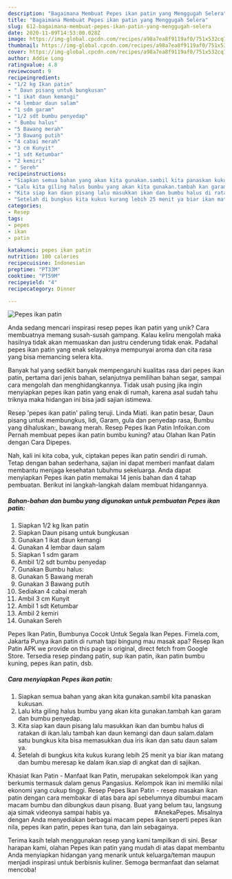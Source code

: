 ```yaml
---
description: "Bagaimana Membuat Pepes ikan patin yang Menggugah Selera"
title: "Bagaimana Membuat Pepes ikan patin yang Menggugah Selera"
slug: 612-bagaimana-membuat-pepes-ikan-patin-yang-menggugah-selera
date: 2020-11-09T14:53:00.028Z
image: https://img-global.cpcdn.com/recipes/a98a7ea8f9119af0/751x532cq70/pepes-ikan-patin-foto-resep-utama.jpg
thumbnail: https://img-global.cpcdn.com/recipes/a98a7ea8f9119af0/751x532cq70/pepes-ikan-patin-foto-resep-utama.jpg
cover: https://img-global.cpcdn.com/recipes/a98a7ea8f9119af0/751x532cq70/pepes-ikan-patin-foto-resep-utama.jpg
author: Addie Long
ratingvalue: 4.8
reviewcount: 9
recipeingredient:
- "1/2 kg Ikan patin"
- " Daun pisang untuk bungkusan"
- "1 ikat daun kemangi"
- "4 lembar daun salam"
- "1 sdm garam"
- "1/2 sdt bumbu penyedap"
- " Bumbu halus"
- "5 Bawang merah"
- "3 Bawang putih"
- "4 cabai merah"
- "3 cm Kunyit"
- "1 sdt Ketumbar"
- "2 kemiri"
- " Sereh"
recipeinstructions:
- "Siapkan semua bahan yang akan kita gunakan.sambil kita panaskan kukusan."
- "Lalu kita giling halus bumbu yang akan kita gunakan.tambah kan garam dan bumbu penyedap."
- "Kita siap kan daun pisang lalu masukkan ikan dan bumbu halus di ratakan di ikan.lalu tambah kan daun kemangi dan daun salam.dalam satu bungkus kita bisa memasukkan dua iris ikan dan satu daun salam ya."
- "Setelah di bungkus kita kukus kurang lebih 25 menit ya biar ikan matang dan bumbu meresap ke dalam ikan.siap di angkat dan di sajikan."
categories:
- Resep
tags:
- pepes
- ikan
- patin

katakunci: pepes ikan patin 
nutrition: 100 calories
recipecuisine: Indonesian
preptime: "PT33M"
cooktime: "PT59M"
recipeyield: "4"
recipecategory: Dinner

---
```



![Pepes ikan patin](https://img-global.cpcdn.com/recipes/a98a7ea8f9119af0/751x532cq70/pepes-ikan-patin-foto-resep-utama.jpg)

Anda sedang mencari inspirasi resep pepes ikan patin yang unik? Cara membuatnya memang susah-susah gampang. Kalau keliru mengolah maka hasilnya tidak akan memuaskan dan justru cenderung tidak enak. Padahal pepes ikan patin yang enak selayaknya mempunyai aroma dan cita rasa yang bisa memancing selera kita.

Banyak hal yang sedikit banyak mempengaruhi kualitas rasa dari pepes ikan patin, pertama dari jenis bahan, selanjutnya pemilihan bahan segar, sampai cara mengolah dan menghidangkannya. Tidak usah pusing jika ingin menyiapkan pepes ikan patin yang enak di rumah, karena asal sudah tahu triknya maka hidangan ini bisa jadi sajian istimewa.

Resep &#39;pepes ikan patin&#39; paling teruji. Linda Miati. ikan patin besar, Daun pisang untuk membungkus, lidi, Garam, gula dan penyedap rasa, Bumbu yang dihaluskan:, bawang merah. Resep Pepes Ikan Patin Infoikan.com Pernah membuat pepes ikan patin bumbu kuning? atau Olahan Ikan Patin dengan Cara Dipepes.


Nah, kali ini kita coba, yuk, ciptakan pepes ikan patin sendiri di rumah. Tetap dengan bahan sederhana, sajian ini dapat memberi manfaat dalam membantu menjaga kesehatan tubuhmu sekeluarga. Anda dapat menyiapkan Pepes ikan patin memakai 14 jenis bahan dan 4 tahap pembuatan. Berikut ini langkah-langkah dalam membuat hidangannya.

<!--inarticleads1-->

##### Bahan-bahan dan bumbu yang digunakan untuk pembuatan Pepes ikan patin:

1. Siapkan 1/2 kg Ikan patin
1. Siapkan  Daun pisang untuk bungkusan
1. Gunakan 1 ikat daun kemangi
1. Gunakan 4 lembar daun salam
1. Siapkan 1 sdm garam
1. Ambil 1/2 sdt bumbu penyedap
1. Gunakan  Bumbu halus:
1. Gunakan 5 Bawang merah
1. Gunakan 3 Bawang putih
1. Sediakan 4 cabai merah
1. Ambil 3 cm Kunyit
1. Ambil 1 sdt Ketumbar
1. Ambil 2 kemiri
1. Gunakan  Sereh


Pepes Ikan Patin, Bumbunya Cocok Untuk Segala Ikan Pepes. Fimela.com, Jakarta Punya ikan patin di rumah tapi bingung mau masak apa? Resep Ikan Patin APK we provide on this page is original, direct fetch from Google Store. Tersedia resep pindang patin, sup ikan patin, ikan patin bumbu kuning, pepes ikan patin, dsb. 

<!--inarticleads2-->

##### Cara menyiapkan Pepes ikan patin:

1. Siapkan semua bahan yang akan kita gunakan.sambil kita panaskan kukusan.
1. Lalu kita giling halus bumbu yang akan kita gunakan.tambah kan garam dan bumbu penyedap.
1. Kita siap kan daun pisang lalu masukkan ikan dan bumbu halus di ratakan di ikan.lalu tambah kan daun kemangi dan daun salam.dalam satu bungkus kita bisa memasukkan dua iris ikan dan satu daun salam ya.
1. Setelah di bungkus kita kukus kurang lebih 25 menit ya biar ikan matang dan bumbu meresap ke dalam ikan.siap di angkat dan di sajikan.


Khasiat Ikan Patin - Manfaat Ikan Patin, merupakan sekelompok ikan yang berkumis termasuk dalam genus Pangasius. Kelompok ikan ini memiliki nilai ekonomi yang cukup tinggi. Resep Pepes Ikan Patin - resep masakan ikan patin dengan cara membakar di atas bara api sebelumnya dibumbui macam macam bumbu dan dibungkus daun pisang. Buat yang belum tau, langsung aja simak videonya sampai habis ya. ⠀⠀⠀⠀⠀⠀⠀⠀⠀ #AnekaPepes. Misalnya dengan Anda menyediakan berbagai macam pepes ikan seperti pepes ikan nila, pepes ikan patin, pepes ikan tuna, dan lain sebagainya. 

Terima kasih telah menggunakan resep yang kami tampilkan di sini. Besar harapan kami, olahan Pepes ikan patin yang mudah di atas dapat membantu Anda menyiapkan hidangan yang menarik untuk keluarga/teman maupun menjadi inspirasi untuk berbisnis kuliner. Semoga bermanfaat dan selamat mencoba!
